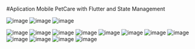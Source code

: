 #Aplication Mobile PetCare with Flutter and State Management 

![image](https://user-images.githubusercontent.com/34387852/115106147-c5255b00-9f28-11eb-9403-bc6fcca79ba9.png) ![image](https://user-images.githubusercontent.com/34387852/115106148-c8204b80-9f28-11eb-9ae8-876f256d09f0.png)
![image](https://user-images.githubusercontent.com/34387852/115106150-cb1b3c00-9f28-11eb-8537-47045ec78494.png)
 
![image](https://user-images.githubusercontent.com/34387852/115106153-cf475980-9f28-11eb-8fde-15f08f3fed4f.png) ![image](https://user-images.githubusercontent.com/34387852/115106156-d1111d00-9f28-11eb-96cd-121d203a12c3.png) ![image](https://user-images.githubusercontent.com/34387852/115106157-d3737700-9f28-11eb-911d-3aec5a234490.png) ![image](https://user-images.githubusercontent.com/34387852/115106241-41b83980-9f29-11eb-9f1a-76c309fc6b12.png) ![image](https://user-images.githubusercontent.com/34387852/115106161-d8382b00-9f28-11eb-9e89-dccf6b549ca6.png) ![image](https://user-images.githubusercontent.com/34387852/115106262-5c8aae00-9f29-11eb-8350-8907e48cf7ce.png) ![image](https://user-images.githubusercontent.com/34387852/115106168-dbcbb200-9f28-11eb-918e-c6f0b09fc819.png) ![image](https://user-images.githubusercontent.com/34387852/115106171-dd957580-9f28-11eb-84d1-3b9512eacaa7.png) ![image](https://user-images.githubusercontent.com/34387852/115106328-cefb8e00-9f29-11eb-8093-5177943e3f08.png) ![image](https://user-images.githubusercontent.com/34387852/115106175-e128fc80-9f28-11eb-92c8-2d27673af943.png) ![image](https://user-images.githubusercontent.com/34387852/115106177-e25a2980-9f28-11eb-8c23-883fde5f164b.png) ![image](https://user-images.githubusercontent.com/34387852/115106179-e423ed00-9f28-11eb-9b3d-caec23408459.png)




